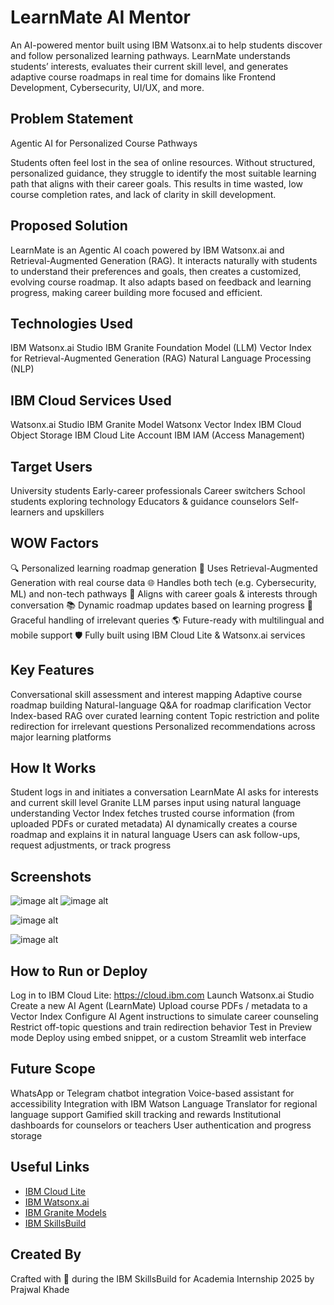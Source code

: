 # LearnMate AI Mentor
An AI-powered mentor built using IBM Watsonx.ai to help students discover and follow personalized learning pathways. LearnMate understands students’ interests, evaluates their current skill level, and generates adaptive course roadmaps in real time for domains like Frontend Development, Cybersecurity, UI/UX, and more.

## Problem Statement
 Agentic AI for Personalized Course Pathways

Students often feel lost in the sea of online resources. Without structured, personalized guidance, they struggle to identify the most suitable learning path that aligns with their career goals. This results in time wasted, low course completion rates, and lack of clarity in skill development.

## Proposed Solution
LearnMate is an Agentic AI coach powered by IBM Watsonx.ai and Retrieval-Augmented Generation (RAG). It interacts naturally with students to understand their preferences and goals, then creates a customized, evolving course roadmap. It also adapts based on feedback and learning progress, making career building more focused and efficient.

## Technologies Used
IBM Watsonx.ai Studio
IBM Granite Foundation Model (LLM)
Vector Index for Retrieval-Augmented Generation (RAG)
Natural Language Processing (NLP)

## IBM Cloud Services Used
Watsonx.ai Studio
IBM Granite Model
Watsonx Vector Index
IBM Cloud Object Storage
IBM Cloud Lite Account
IBM IAM (Access Management)

## Target Users
University students
Early-career professionals
Career switchers
School students exploring technology
Educators & guidance counselors
Self-learners and upskillers

## WOW Factors
🔍 Personalized learning roadmap generation
🧠 Uses Retrieval-Augmented Generation with real course data
🌐 Handles both tech (e.g. Cybersecurity, ML) and non-tech pathways
🎯 Aligns with career goals & interests through conversation
📚 Dynamic roadmap updates based on learning progress
💬 Graceful handling of irrelevant queries
🌎 Future-ready with multilingual and mobile support
🛡️ Fully built using IBM Cloud Lite & Watsonx.ai services

## Key Features
Conversational skill assessment and interest mapping
Adaptive course roadmap building
Natural-language Q&A for roadmap clarification
Vector Index-based RAG over curated learning content
Topic restriction and polite redirection for irrelevant questions
Personalized recommendations across major learning platforms

## How It Works
Student logs in and initiates a conversation
LearnMate AI asks for interests and current skill level
Granite LLM parses input using natural language understanding
Vector Index fetches trusted course information (from uploaded PDFs or curated metadata)
AI dynamically creates a course roadmap and explains it in natural language
Users can ask follow-ups, request adjustments, or track progress

## Screenshots
![image alt](https://github.com/Prajwal1905/LearnMate_AI_Mentor/blob/a7d435fa93c86e2e014c808acdb970944192dd32/Screenshot%202025-08-01%20132023.png)
![image alt](https://github.com/Prajwal1905/LearnMate_AI_Mentor/blob/f28aa6f61df96e74ea4604a0722cd2d83fdc40c6/Screenshot%202025-08-01%20132132.png)

![image alt](https://github.com/Prajwal1905/LearnMate_AI_Mentor/blob/ed8179c36e3534055c041f3ff06d754f91094488/Screenshot%202025-08-01%20132158.png)

![image alt](https://github.com/Prajwal1905/LearnMate_AI_Mentor/blob/1ff0561155e34bfe3381384f28b1243a1620643b/Screenshot%202025-08-01%20132331.png)


## How to Run or Deploy
Log in to IBM Cloud Lite: https://cloud.ibm.com
Launch Watsonx.ai Studio
Create a new AI Agent (LearnMate)
Upload course PDFs / metadata to a Vector Index
Configure AI Agent instructions to simulate career counseling
Restrict off-topic questions and train redirection behavior
Test in Preview mode
Deploy using embed snippet, or a custom Streamlit web interface

## Future Scope
WhatsApp or Telegram chatbot integration
Voice-based assistant for accessibility
Integration with IBM Watson Language Translator for regional language support
Gamified skill tracking and rewards
Institutional dashboards for counselors or teachers
User authentication and progress storage

## Useful Links
- [IBM Cloud Lite](https://www.ibm.com/cloud/free)
- [IBM Watsonx.ai](https://www.ibm.com/products/watsonx-ai)
- [IBM Granite Models](https://www.ibm.com/blog/announcement/ibm-granite-models/)
- [IBM SkillsBuild](https://skillsbuild.org/)


## Created By
Crafted with 💙 during the IBM SkillsBuild for Academia Internship 2025
by Prajwal Khade


